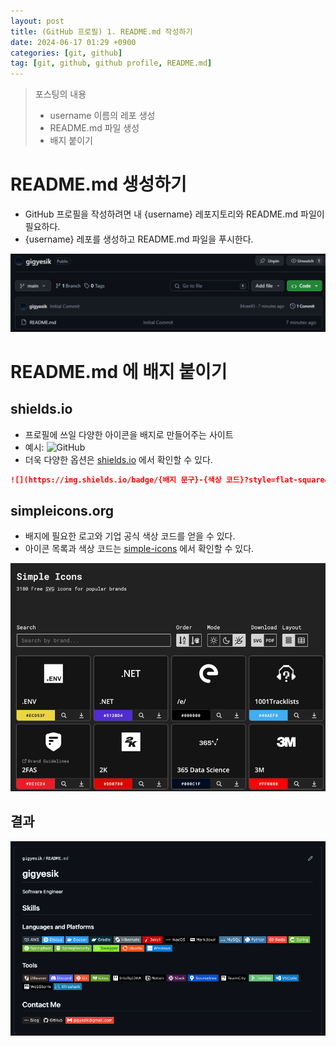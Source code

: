 ```yaml
---
layout: post
title: (GitHub 프로필) 1. README.md 작성하기
date: 2024-06-17 01:29 +0900
categories: [git, github]
tag: [git, github, github profile, README.md]
---
```


> 포스팅의 내용
> 
> - username 이름의 레포 생성
> - README.md 파일 생성
> - 배지 붙이기

# README.md 생성하기

- GitHub 프로필을 작성하려면 내 {username} 레포지토리와 README.md 파일이 필요하다.
- {username} 레포를 생성하고 README.md 파일을 푸시한다.

![](/assets/img/2024-06-17/2024-06-17-git-github-1-add-readme-1-create-readme.png)

# README.md 에 배지 붙이기

## shields.io

- 프로필에 쓰일 다양한 아이콘을 배지로 만들어주는 사이트
- 예시: ![GitHub](https://img.shields.io/badge/test123-181717?style=flat-square&logo=GitHub&logoColor=white)
- 더욱 다양한 옵션은 [shields.io] 에서 확인할 수 있다.

```markdown
![](https://img.shields.io/badge/{배지 문구}-{색상 코드}?style=flat-square&logo={로고}&logoColor=white)

```

## simpleicons.org

- 배지에 필요한 로고와 기업 공식 색상 코드를 얻을 수 있다.
- 아이콘 목록과 색상 코드는 [simple-icons] 에서 확인할 수 있다.

![](/assets/img/2024-06-17/2024-06-17-git-github-1-add-readme-2-simple-icons.png)

## 결과

![](/assets/img/2024-06-17/2024-06-17-git-github-1-add-readme-3-result.png)



[shields.io]: https://shields.io/
[simple-icons]: https://simpleicons.org/
